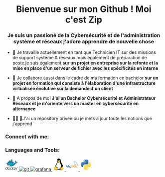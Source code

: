 <h1 align="center">Bienvenue sur mon Github ! Moi c'est Zip</h1>
<h3 align="center">Je suis un passioné de la Cybersécurité et de l'administration système et réseaux j'adore apprendre de nouvelle chose </h3>

- 🔭 Je travaille actuellement en tant que Technicien IT sur des missions de support système & réseaux mais également de préparation de poste.je suis également **sur un projet en entreprise sur la refonte et la mise en place d'un serveur de fichier avec les spécificités en interne**

- 👯 Je collabore aussi dans le cadre de ma formation en bachelor **sur un projet en formation qui consiste à l'élaboration d'une infrastructure virtualisée évolutive sur la demande d'un client**

- 💬 A propos de moi **J'ai un Bachelor Cybersécurité et Administrateur Réseaux et je m'oriente vers un master en cybersécurité en alternance** 

- 👨‍💻 🔑J'ai un répository privée ou je mets à jour toute les notions que j'apprend 

<h3 align="left">Connect with me:</h3>
<p align="left">
</p>

<h3 align="left">Languages and Tools:</h3>
<p align="left"> <a href="https://www.docker.com/" target="_blank" rel="noreferrer"> <img src="https://raw.githubusercontent.com/devicons/devicon/master/icons/docker/docker-original-wordmark.svg" alt="docker" width="40" height="40"/> </a> <a href="https://git-scm.com/" target="_blank" rel="noreferrer"> <img src="https://www.vectorlogo.zone/logos/git-scm/git-scm-icon.svg" alt="git" width="40" height="40"/> </a> <a href="https://grafana.com" target="_blank" rel="noreferrer"> <img src="https://www.vectorlogo.zone/logos/grafana/grafana-icon.svg" alt="grafana" width="40" height="40"/> </a> <a href="https://www.linux.org/" target="_blank" rel="noreferrer"> <img src="https://raw.githubusercontent.com/devicons/devicon/master/icons/linux/linux-original.svg" alt="linux" width="40" height="40"/> </a> <a href="https://www.mysql.com/" target="_blank" rel="noreferrer"> <img src="https://raw.githubusercontent.com/devicons/devicon/master/icons/mysql/mysql-original-wordmark.svg" alt="mysql" width="40" height="40"/> </a> <a href="https://www.python.org" target="_blank" rel="noreferrer"> <img src="https://raw.githubusercontent.com/devicons/devicon/master/icons/python/python-original.svg" alt="python" width="40" height="40"/> </a> </p>
